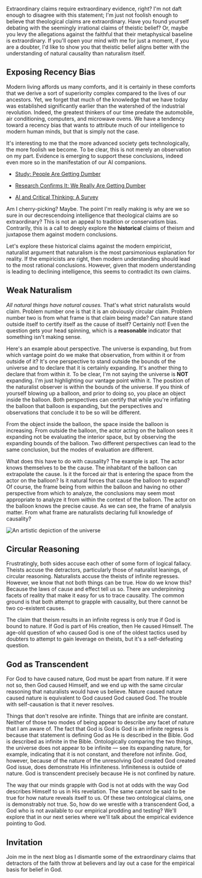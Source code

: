 Extraordinary claims require extraordinary evidence, right?
I'm not daft enough to disagree with this statement; I'm
just not foolish enough to believe that theological claims
are extraordinary. Have you found yourself debating with
the seemingly irrational claims of theistic belief? Or,
maybe you levy the allegations against the faithful that
their metaphysical baseline is extraordinary. If you'll open
your mind with me for just a moment, if you are a doubter,
I'd like to show you that theistic belief aligns better with
the understanding of natural causality than naturalism
itself.

## Exposing Recency Bias

Modern living affords us many comforts, and it is certainly
in these comforts that we derive a sort of superiority complex
compared to the lives of our ancestors. Yet, we forget that
much of the knowledge that we have today was established
significantly earlier than the watershed of the industrial
revolution. Indeed, the greatest thinkers of our time predate
the automobile, air conditioning, computers, and microwave ovens.
We have a tendency toward a recency bias that wants to attribute
much of our intelligence to modern human minds, but that is
simply not the case.

It's interesting to me that the more advanced society gets
technologically, the more foolish we become. To be clear, this
is not merely an observation on my part. Evidence is emerging
to support these conclusions, indeed even more so in the
manifestation of our AI companions.

- [Study: People Are Getting Dumber](https://www.usnews.com/news/national-news/articles/2018-06-14/study-people-are-getting-dumber)

- [Research Confirms It: We Really Are Getting Dumber](https://science.howstuffworks.com/life/inside-the-mind/human-brain/research-confirms-it-really-are-getting-dumber.htm)

- [AI and Critical Thinking: A Survey](https://www.microsoft.com/en-us/research/wp-content/uploads/2025/01/lee_2025_ai_critical_thinking_survey.pdf)

Am I cherry-picking? Maybe. The point I'm really making
is why are we so sure in our decrescendoing intelligence
that theological claims are so extraordinary? This is
not an appeal to tradition or conservatism bias. Contrarily,
this is a call to deeply explore the **historical** claims
of theism and juxtapose them against modern conclusions.

Let's explore these historical claims against the modern
empiricist, naturalist argument that naturalism is the
most parsimonious explanation for reality. If the empiricists
are right, then modern understanding should lead to the
most rational conclusions. However, given that modern
understanding is leading to declining intelligence, this
seems to contradict its own claims.

## Weak Naturalism

_All natural things have natural causes._ That's what strict
naturalists would claim. Problem number one is that it is an
obviously circular claim. Problem number two is from what
frame is that claim being made? Can nature stand outside
itself to certify itself as the cause of itself? Certainly
not! Even the question gets your head spinning, which is a
**reasonable** indicator that something isn't making sense.

Here's an example about perspective. The universe is expanding,
but from which vantage point do
we make that observation, from within it or from outside of
it? It's one perspective to stand outside the bounds of the
universe and to declare that it is certainly expanding. It's
another thing to declare that from within it. To be clear, I'm
not saying the universe is **NOT** expanding. I'm just
highlighting our vantage point within it. The position of
the naturalist observer is within the bounds of the universe.
If you think of yourself blowing up a balloon, and prior to
doing so, you place an object inside the balloon. Both
perspectives can certify that while you're inflating the balloon
that balloon is expanding, but the perspectives and observations
that conclude it to be so will be different.

From the object inside the balloon, the space inside the
balloon is increasing. From outside the balloon, the actor
acting on the balloon sees it expanding not be evaluating
the interior space, but by observing the expanding bounds
of the balloon. Two different perspectives can lead to the
same conclusion, but the modes of evaluation are different.

What does this have to do with causality? The example is apt.
The actor knows themselves to be the cause. The inhabitant of
the balloon can extrapolate the cause. Is it the forced air that
is entering the space from the actor on the balloon? Is it
natural forces that cause the balloon to expand? Of course,
the frame being from within the balloon and having no other
perspective from which to analyze, the conclusions may seem
most appropriate to analyze it from within the context of the
balloon. The actor on the balloon knows the precise cause.
As we can see, the frame of analysis matter. From what frame are
naturalists declaring full knowledge of causality?

![An artistic depiction of the universe](/blog/content/theology/rational-theology/universe.png)

## Circular Reasoning

Frustratingly, both sides accuse each other of some form of
logical fallacy. Theists accuse the detractors, particularly
those of naturalist leanings, of circular reasoning.
Naturalists accuse the theists of infinite regresses. However,
we know that not both things can be true. How do we know this?
Because the laws of cause and effect tell us so. There are
underpinning facets of reality that make it easy for us to
trace causality. The common ground is that both attempt to
grapple with causality, but there cannot be two co-existent
causes.

The claim that theism results in an infinite regress is only
true if God is bound to nature. If God is part of His
creation, then He caused Himself. The age-old question of who
caused God is one of the oldest tactics used by doubters to
attempt to gain leverage on theists, but it's a self-defeating
question.

## God as Transcendent

For God to have caused nature, God must be apart from nature.
If it were not so, then God caused Himself, and we end up with
the same circular reasoning that naturalists would have us
believe. Nature caused nature caused nature is equivalent to
God caused God caused God. The trouble with self-causation is
that it never resolves.

Things that don't resolve are infinite. Things that are
infinite are constant. Neither of those two modes of being
appear to describe any facet of nature that I am aware of.
The fact that God is God is God is an infinite regress is
because that statement is defining God as He is described in
the Bible. God is described as infinite in the Bible.
Ontologically comparing the two things, the universe does not
appear to be infinite — see its expanding nature, for example,
indicating that it is not constant, and therefore not
infinite. God, however, because of the nature of the
unresolving God created God created God issue, does
demonstrate His infiniteness. Infiniteness is outside of
nature. God is transcendent precisely because He is not
confined by nature.

The way that our minds grapple with God is not at odds with
the way God describes Himself to us in His revelation.
The same cannot be said to be true for how nature reveals
itself to us. Of these two ontological claims, one is
demonstrably not true. So, how do we wrestle with a
transcendent God, a God who is not available to our empirical
prodding and testing? We'll explore that in our next series
where we'll talk about the empirical evidence pointing
to God.

## Invitation

Join me in the next blog as I dismantle some of the
extraordinary claims that detractors of the faith
throw at believers and lay out a case for the
empirical basis for belief in God.
